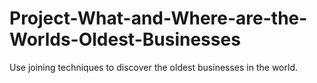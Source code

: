# Project-What-and-Where-are-the-Worlds-Oldest-Businesses
Use joining techniques to discover the oldest businesses in the world.
